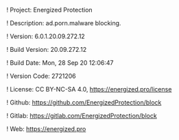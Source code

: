 ! Project: Energized Protection

! Description: ad.porn.malware blocking.

! Version: 6.0.1.20.09.272.12

! Build Version: 20.09.272.12

! Build Date: Mon, 28 Sep 20 12:06:47

! Version Code: 2721206

! License: CC BY-NC-SA 4.0, https://energized.pro/license

! Github: https://github.com/EnergizedProtection/block

! Gitlab: https://gitlab.com/EnergizedProtection/block


! Web: https://energized.pro
